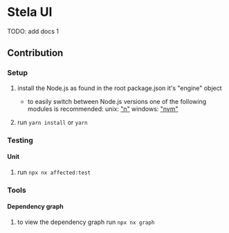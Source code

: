 # Stela UI

TODO: add docs 1

## Contribution

### Setup

1. install the Node.js as found in the root package.json it's "engine" object

   - to easily switch between Node.js versions one of the following modules is recommended:
     unix: ["n"](https://github.com/tj/n)
     windows: ["nvm"](https://github.com/nvm-sh/nvm/)

1. run `yarn install` or `yarn`

### Testing

#### Unit

1.  run `npx nx affected:test`

### Tools

#### Dependency graph

1. to view the dependency graph run `npx nx graph`
